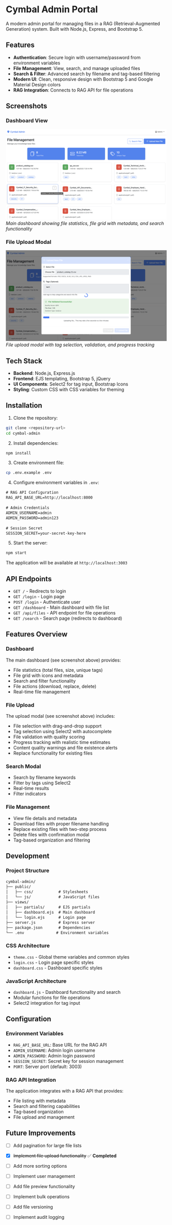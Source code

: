# Cymbal Admin Portal

A modern admin portal for managing files in a RAG (Retrieval-Augmented Generation) system. Built with Node.js, Express, and Bootstrap 5.

## Features

- **Authentication**: Secure login with username/password from environment variables
- **File Management**: View, search, and manage uploaded files
- **Search & Filter**: Advanced search by filename and tag-based filtering
- **Modern UI**: Clean, responsive design with Bootstrap 5 and Google Material Design colors
- **RAG Integration**: Connects to RAG API for file operations

## Screenshots

### Dashboard View
![Dashboard](docs/dashboard.png)
*Main dashboard showing file statistics, file grid with metadata, and search functionality*

### File Upload Modal
![File Upload](docs/upload.png)
*File upload modal with tag selection, validation, and progress tracking*

## Tech Stack

- **Backend**: Node.js, Express.js
- **Frontend**: EJS templating, Bootstrap 5, jQuery
- **UI Components**: Select2 for tag input, Bootstrap Icons
- **Styling**: Custom CSS with CSS variables for theming

## Installation

1. Clone the repository:
```bash
git clone <repository-url>
cd cymbal-admin
```

2. Install dependencies:
```bash
npm install
```

3. Create environment file:
```bash
cp .env.example .env
```

4. Configure environment variables in `.env`:
```env
# RAG API Configuration
RAG_API_BASE_URL=http://localhost:8000

# Admin Credentials
ADMIN_USERNAME=admin
ADMIN_PASSWORD=admin123

# Session Secret
SESSION_SECRET=your-secret-key-here
```

5. Start the server:
```bash
npm start
```

The application will be available at `http://localhost:3003`

## API Endpoints

- `GET /` - Redirects to login
- `GET /login` - Login page
- `POST /login` - Authenticate user
- `GET /dashboard` - Main dashboard with file list
- `GET /api/files` - API endpoint for file operations
- `GET /search` - Search page (redirects to dashboard)

## Features Overview

### Dashboard
The main dashboard (see screenshot above) provides:
- File statistics (total files, size, unique tags)
- File grid with icons and metadata
- Search and filter functionality
- File actions (download, replace, delete)
- Real-time file management

### File Upload
The upload modal (see screenshot above) includes:
- File selection with drag-and-drop support
- Tag selection using Select2 with autocomplete
- File validation with quality scoring
- Progress tracking with realistic time estimates
- Content quality warnings and file existence alerts
- Replace functionality for existing files

### Search Modal
- Search by filename keywords
- Filter by tags using Select2
- Real-time results
- Filter indicators

### File Management
- View file details and metadata
- Download files with proper filename handling
- Replace existing files with two-step process
- Delete files with confirmation modal
- Tag-based organization and filtering

## Development

### Project Structure
```
cymbal-admin/
├── public/
│   ├── css/           # Stylesheets
│   └── js/            # JavaScript files
├── views/
│   ├── partials/      # EJS partials
│   ├── dashboard.ejs  # Main dashboard
│   └── login.ejs      # Login page
├── server.js          # Express server
├── package.json       # Dependencies
└── .env              # Environment variables
```

### CSS Architecture
- `theme.css` - Global theme variables and common styles
- `login.css` - Login page specific styles
- `dashboard.css` - Dashboard specific styles

### JavaScript Architecture
- `dashboard.js` - Dashboard functionality and search
- Modular functions for file operations
- Select2 integration for tag input

## Configuration

### Environment Variables
- `RAG_API_BASE_URL`: Base URL for the RAG API
- `ADMIN_USERNAME`: Admin login username
- `ADMIN_PASSWORD`: Admin login password
- `SESSION_SECRET`: Secret key for session management
- `PORT`: Server port (default: 3003)

### RAG API Integration
The application integrates with a RAG API that provides:
- File listing with metadata
- Search and filtering capabilities
- Tag-based organization
- File upload and management

## Future Improvements

- [ ] Add pagination for large file lists
- [x] ~~Implement file upload functionality~~ ✅ **Completed**
- [ ] Add more sorting options
- [ ] Implement user management
- [ ] Add file preview functionality
- [ ] Implement bulk operations
- [ ] Add file versioning
- [ ] Implement audit logging

